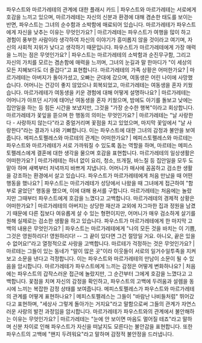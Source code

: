 파우스트와 마르가레테의 관계에 대한 플래시 카드	| 파우스트와 마르가레테는 서로에게 호감을 느끼고 있으며, 마르가레테는 자신의 신분과 환경에 대해 겸손한 태도를 보이는 반면, 파우스트는 그녀의 순수함과 소박함에 매료되어 있습니다.
마르가레테가 파우스트에게 자신을 낮추는 이유는 무엇인가요?	| 마르가레테는 파우스트가 여행을 많이 하고 경험이 풍부한 사람이라 생각하여 자신의 이야기가 흥미롭지 않을 것이라고 여기며, 자신의 사회적 지위가 낮다고 생각하기 때문입니다.
파우스트가 마르가레테에게 가장 매력을 느끼는 점은 무엇인가요?	| 파우스트는 마르가레테의 소박함과 순진무구함, 그리고 자신의 가치를 모르는 겸손함에 매력을 느끼며, 그녀의 눈길과 말 한마디가 "이 세상의 모든 지혜보다도 더 즐겁다"고 표현합니다.
마르가레테의 가족 상황은 어떠한가요?	| 마르가레테는 아버지가 돌아가셨고, 오빠는 군대에 갔으며, 여동생은 어린 나이에 사망했습니다. 어머니는 건강이 좋지 않았으나 회복되었고, 마르가레테는 여동생을 혼자 키웠습니다.
마르가레테가 여동생을 키운 경험에 대해 어떻게 설명하나요?	| 마르가레테는 어머니가 아프던 시기에 태어난 여동생을 혼자 키웠으며, 밤에도 아기를 돌보고 낮에는 집안일을 하는 등 힘든 시간을 보냈지만, 그것을 "가장 순수한 행복"이라고 회상합니다.
마르가레테가 꽃잎을 뜯으며 한 행동의 의미는 무엇인가요?	| 마르가레테는 "날 사랑한다 - 사랑하지 않는다"라고 중얼거리며 꽃점을 치고 있었으며, 마지막 꽃잎에서 "날 사랑한다"라는 결과가 나와 기뻐합니다. 이는 파우스트에 대한 그녀의 감정과 불안을 보여줍니다.
메피스토펠레스와 마르테의 관계는 어떠한가요?	| 메피스토펠레스와 마르테는 파우스트와 마르가레테가 서로 가까워질 수 있도록 돕는 역할을 하며, 마르테는 메피스토펠레스에게 결혼에 대한 생각을 물으며 호감을 표현합니다.
마르가레테의 일상생활은 어떠한가요?	| 마르가레테는 하녀 없이 요리, 청소, 뜨개질, 바느질 등 집안일을 모두 도맡아 하며 새벽부터 저녁까지 바쁘게 지냅니다. 어머니가 매사에 꼼꼼하고 검소한 생활을 강조하는 환경에서 살고 있습니다.
파우스트가 마르가레테에게 처음 만났을 때 어떤 행동을 했나요?	| 파우스트는 마르가레테가 성당에서 나왔을 때 그녀에게 접근하여 "함부로 굴었던" 행동을 했으며, 이에 대해 용서를 구합니다. 마르가레테는 처음에는 놀랐지만 그때부터 파우스트에게 호감을 느꼈다고 고백합니다.
마르가레테의 경제적 상황은 어떠한가요?	| 마르가레테의 아버지는 상당한 재산과 교외에 자그마한 집과 정원을 남겼기 때문에 다른 집보다 여유롭게 살 수 있는 형편이지만, 어머니가 매우 검소하게 살기를 원해 실제로는 검소한 생활을 하고 있습니다.
파우스트가 마르가레테에게 한 마지막 고백의 내용은 무엇인가요?	| 파우스트는 마르가레테에게 "나의 모든 것을 바치는 이 기쁨, 그것은 영원하리다! 영원하리다! -- 그 끝이 있다면 그건 절망일 거요. 아니오, 끝은 있을 수 없어요!"라고 열정적으로 사랑을 고백합니다.
마르테가 걱정하는 것은 무엇인가요?	| 마르테는 그들이 있는 동네가 "말이 많은 곳"이라 이웃들이 서로의 일거수일투족을 지켜보고 소문을 낸다고 걱정합니다. 이는 파우스트와 마르가레테의 만남이 소문이 될 수 있음을 암시합니다.
마르가레테가 파우스트에게 느끼는 감정은 어떻게 변화하나요?	| 처음에는 파우스트의 갑작스러운 접근에 놀랐지만, 그 순간부터 그에게 호감을 느꼈다고 고백합니다. 꽃점을 치며 자신의 감정을 확인하고, 파우스트의 고백에 두려움과 설렘을 동시에 느끼는 복잡한 감정 상태를 보여줍니다.
메피스토펠레스가 파우스트와 마르가레테의 관계를 어떻게 표현하나요?	| 메피스토펠레스는 그들이 "바람난 나비들처럼" 뛰어갔다고 표현하며, "세상사 그렇게 돌아가는 거지요"라고 말함으로써 그들의 관계가 자연스러운 사랑의 발전 과정임을 암시합니다.
마르가레테가 파우스트와의 관계에서 불안해하는 이유는 무엇인가요?	| 마르가레테는 "눈에 안 보이면 마음도 멀어질 테죠"라고 말하며 신분 차이로 인해 파우스트가 자신을 떠날지도 모른다는 불안감을 표현합니다. 또한 파우스트의 고백에 "왠지 두려워요"라고 말하며 감정적 불안정을 드러냅니다.